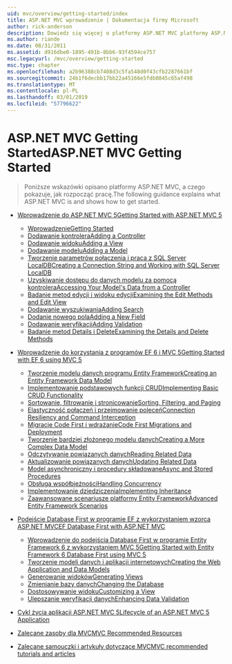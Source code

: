 ```yaml
---
uid: mvc/overview/getting-started/index
title: ASP.NET MVC wprowadzenie | Dokumentacja firmy Microsoft
author: rick-anderson
description: Dowiedz się więcej o platformy ASP.NET MVC platformy ASP.NET MVC zapewnia zaawansowany, bazujący na wzorcach sposób tworzenia dynamicznych witryn sieci Web, która umożliwia wyraźne oddzielenie obaw i że g...
ms.author: riande
ms.date: 08/31/2011
ms.assetid: d916dbe0-1895-491b-8bb6-93f4594ce757
msc.legacyurl: /mvc/overview/getting-started
msc.type: chapter
ms.openlocfilehash: a2b96388cb7408d3c5fa548d0f43cfb2287661bf
ms.sourcegitcommit: 24b1f6decbb17bb22a45166e5fdb0845c65af498
ms.translationtype: MT
ms.contentlocale: pl-PL
ms.lasthandoff: 03/01/2019
ms.locfileid: "57796622"
---
```

<a name="aspnet-mvc-getting-started"></a><span data-ttu-id="fdab3-103">ASP.NET MVC Getting Started</span><span class="sxs-lookup"><span data-stu-id="fdab3-103">ASP.NET MVC Getting Started</span></span>
====================
> <span data-ttu-id="fdab3-104">Poniższe wskazówki opisano platformy ASP.NET MVC, a czego pokazuje, jak rozpocząć pracę.</span><span class="sxs-lookup"><span data-stu-id="fdab3-104">The following guidance explains what ASP.NET MVC is and shows how to get started.</span></span>


- [<span data-ttu-id="fdab3-105">Wprowadzenie do ASP.NET MVC 5</span><span class="sxs-lookup"><span data-stu-id="fdab3-105">Getting Started with ASP.NET MVC 5</span></span>](introduction/index.md)

    - [<span data-ttu-id="fdab3-106">Wprowadzenie</span><span class="sxs-lookup"><span data-stu-id="fdab3-106">Getting Started</span></span>](introduction/getting-started.md)
    - [<span data-ttu-id="fdab3-107">Dodawanie kontrolera</span><span class="sxs-lookup"><span data-stu-id="fdab3-107">Adding a Controller</span></span>](introduction/adding-a-controller.md)
    - [<span data-ttu-id="fdab3-108">Dodawanie widoku</span><span class="sxs-lookup"><span data-stu-id="fdab3-108">Adding a View</span></span>](introduction/adding-a-view.md)
    - [<span data-ttu-id="fdab3-109">Dodawanie modelu</span><span class="sxs-lookup"><span data-stu-id="fdab3-109">Adding a Model</span></span>](introduction/adding-a-model.md)
    - [<span data-ttu-id="fdab3-110">Tworzenie parametrów połączenia i praca z SQL Server LocalDB</span><span class="sxs-lookup"><span data-stu-id="fdab3-110">Creating a Connection String and Working with SQL Server LocalDB</span></span>](introduction/creating-a-connection-string.md)
    - [<span data-ttu-id="fdab3-111">Uzyskiwanie dostępu do danych modelu za pomocą kontrolera</span><span class="sxs-lookup"><span data-stu-id="fdab3-111">Accessing Your Model's Data from a Controller</span></span>](introduction/accessing-your-models-data-from-a-controller.md)
    - [<span data-ttu-id="fdab3-112">Badanie metod edycji i widoku edycji</span><span class="sxs-lookup"><span data-stu-id="fdab3-112">Examining the Edit Methods and Edit View</span></span>](introduction/examining-the-edit-methods-and-edit-view.md)
    - [<span data-ttu-id="fdab3-113">Dodawanie wyszukiwania</span><span class="sxs-lookup"><span data-stu-id="fdab3-113">Adding Search</span></span>](introduction/adding-search.md)
    - [<span data-ttu-id="fdab3-114">Dodanie nowego pola</span><span class="sxs-lookup"><span data-stu-id="fdab3-114">Adding a New Field</span></span>](introduction/adding-a-new-field.md)
    - [<span data-ttu-id="fdab3-115">Dodawanie weryfikacji</span><span class="sxs-lookup"><span data-stu-id="fdab3-115">Adding Validation</span></span>](introduction/adding-validation.md)
    - [<span data-ttu-id="fdab3-116">Badanie metod Details i Delete</span><span class="sxs-lookup"><span data-stu-id="fdab3-116">Examining the Details and Delete Methods</span></span>](introduction/examining-the-details-and-delete-methods.md)
- [<span data-ttu-id="fdab3-117">Wprowadzenie do korzystania z programów EF 6 i MVC 5</span><span class="sxs-lookup"><span data-stu-id="fdab3-117">Getting Started with EF 6 using MVC 5</span></span>](getting-started-with-ef-using-mvc/index.md)

    - [<span data-ttu-id="fdab3-118">Tworzenie modelu danych programu Entity Framework</span><span class="sxs-lookup"><span data-stu-id="fdab3-118">Creating an Entity Framework Data Model</span></span>](getting-started-with-ef-using-mvc/creating-an-entity-framework-data-model-for-an-asp-net-mvc-application.md)
    - [<span data-ttu-id="fdab3-119">Implementowanie podstawowych funkcji CRUD</span><span class="sxs-lookup"><span data-stu-id="fdab3-119">Implementing Basic CRUD Functionality</span></span>](getting-started-with-ef-using-mvc/implementing-basic-crud-functionality-with-the-entity-framework-in-asp-net-mvc-application.md)
    - [<span data-ttu-id="fdab3-120">Sortowanie, filtrowanie i stronicowanie</span><span class="sxs-lookup"><span data-stu-id="fdab3-120">Sorting, Filtering, and Paging</span></span>](getting-started-with-ef-using-mvc/sorting-filtering-and-paging-with-the-entity-framework-in-an-asp-net-mvc-application.md)
    - [<span data-ttu-id="fdab3-121">Elastyczność połączeń i przejmowanie poleceń</span><span class="sxs-lookup"><span data-stu-id="fdab3-121">Connection Resiliency and Command Interception</span></span>](getting-started-with-ef-using-mvc/connection-resiliency-and-command-interception-with-the-entity-framework-in-an-asp-net-mvc-application.md)
    - [<span data-ttu-id="fdab3-122">Migracje Code First i wdrażanie</span><span class="sxs-lookup"><span data-stu-id="fdab3-122">Code First Migrations and Deployment</span></span>](getting-started-with-ef-using-mvc/migrations-and-deployment-with-the-entity-framework-in-an-asp-net-mvc-application.md)
    - [<span data-ttu-id="fdab3-123">Tworzenie bardziej złożonego modelu danych</span><span class="sxs-lookup"><span data-stu-id="fdab3-123">Creating a More Complex Data Model</span></span>](getting-started-with-ef-using-mvc/creating-a-more-complex-data-model-for-an-asp-net-mvc-application.md)
    - [<span data-ttu-id="fdab3-124">Odczytywanie powiązanych danych</span><span class="sxs-lookup"><span data-stu-id="fdab3-124">Reading Related Data</span></span>](getting-started-with-ef-using-mvc/reading-related-data-with-the-entity-framework-in-an-asp-net-mvc-application.md)
    - [<span data-ttu-id="fdab3-125">Aktualizowanie powiązanych danych</span><span class="sxs-lookup"><span data-stu-id="fdab3-125">Updating Related Data</span></span>](getting-started-with-ef-using-mvc/updating-related-data-with-the-entity-framework-in-an-asp-net-mvc-application.md)
    - [<span data-ttu-id="fdab3-126">Model asynchroniczny i procedury składowane</span><span class="sxs-lookup"><span data-stu-id="fdab3-126">Async and Stored Procedures</span></span>](getting-started-with-ef-using-mvc/async-and-stored-procedures-with-the-entity-framework-in-an-asp-net-mvc-application.md)
    - [<span data-ttu-id="fdab3-127">Obsługa współbieżności</span><span class="sxs-lookup"><span data-stu-id="fdab3-127">Handling Concurrency</span></span>](getting-started-with-ef-using-mvc/handling-concurrency-with-the-entity-framework-in-an-asp-net-mvc-application.md)
    - [<span data-ttu-id="fdab3-128">Implementowanie dziedziczenia</span><span class="sxs-lookup"><span data-stu-id="fdab3-128">Implementing Inheritance</span></span>](getting-started-with-ef-using-mvc/implementing-inheritance-with-the-entity-framework-in-an-asp-net-mvc-application.md)
    - [<span data-ttu-id="fdab3-129">Zaawansowane scenariusze platformy Entity Framework</span><span class="sxs-lookup"><span data-stu-id="fdab3-129">Advanced Entity Framework Scenarios</span></span>](getting-started-with-ef-using-mvc/advanced-entity-framework-scenarios-for-an-mvc-web-application.md)
- [<span data-ttu-id="fdab3-130">Podejście Database First w programie EF z wykorzystaniem wzorca ASP.NET MVC</span><span class="sxs-lookup"><span data-stu-id="fdab3-130">EF Database First with ASP.NET MVC</span></span>](database-first-development/index.md)

    - [<span data-ttu-id="fdab3-131">Wprowadzenie do podejścia Database First w programie Entity Framework 6 z wykorzystaniem MVC 5</span><span class="sxs-lookup"><span data-stu-id="fdab3-131">Getting Started with Entity Framework 6 Database First using MVC 5</span></span>](database-first-development/setting-up-database.md)
    - [<span data-ttu-id="fdab3-132">Tworzenie modeli danych i aplikacji internetowych</span><span class="sxs-lookup"><span data-stu-id="fdab3-132">Creating the Web Application and Data Models</span></span>](database-first-development/creating-the-web-application.md)
    - [<span data-ttu-id="fdab3-133">Generowanie widoków</span><span class="sxs-lookup"><span data-stu-id="fdab3-133">Generating Views</span></span>](database-first-development/generating-views.md)
    - [<span data-ttu-id="fdab3-134">Zmienianie bazy danych</span><span class="sxs-lookup"><span data-stu-id="fdab3-134">Changing the Database</span></span>](database-first-development/changing-the-database.md)
    - [<span data-ttu-id="fdab3-135">Dostosowywanie widoku</span><span class="sxs-lookup"><span data-stu-id="fdab3-135">Customizing a View</span></span>](database-first-development/customizing-a-view.md)
    - [<span data-ttu-id="fdab3-136">Ulepszanie weryfikacji danych</span><span class="sxs-lookup"><span data-stu-id="fdab3-136">Enhancing Data Validation</span></span>](database-first-development/enhancing-data-validation.md)
- [<span data-ttu-id="fdab3-137">Cykl życia aplikacji ASP.NET MVC 5</span><span class="sxs-lookup"><span data-stu-id="fdab3-137">Lifecycle of an ASP.NET MVC 5 Application</span></span>](lifecycle-of-an-aspnet-mvc-5-application.md)
- [<span data-ttu-id="fdab3-138">Zalecane zasoby dla MVC</span><span class="sxs-lookup"><span data-stu-id="fdab3-138">MVC Recommended Resources</span></span>](recommended-resources-for-mvc.md)
- [<span data-ttu-id="fdab3-139">Zalecane samouczki i artykuły dotyczące MVC</span><span class="sxs-lookup"><span data-stu-id="fdab3-139">MVC recommended tutorials and articles</span></span>](mvc-learning-sequence.md)
